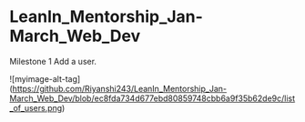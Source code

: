 # LeanIn_Mentorship_Jan-March_Web_Dev

Milestone 1
Add a user.

![myimage-alt-tag] (https://github.com/Riyanshi243/LeanIn_Mentorship_Jan-March_Web_Dev/blob/ec8fda734d677ebd80859748cbb6a9f35b62de9c/list_of_users.png)
